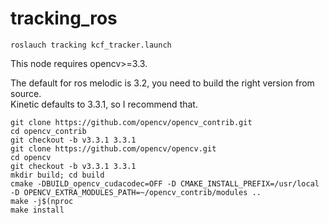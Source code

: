 # tracking_ros  

`roslauch tracking kcf_tracker.launch`  

This node requires opencv>=3.3.  

The default for ros melodic is 3.2, you need to build the right version from source.  
Kinetic defaults to 3.3.1, so I recommend that.  

`git clone https://github.com/opencv/opencv_contrib.git`  
`cd opencv_contrib`  
`git checkout -b v3.3.1 3.3.1`  
`git clone https://github.com/opencv/opencv.git`  
`cd opencv`  
`git checkout -b v3.3.1 3.3.1`  
`mkdir build; cd build`  
`cmake -DBUILD_opencv_cudacodec=OFF -D CMAKE_INSTALL_PREFIX=/usr/local -D OPENCV_EXTRA_MODULES_PATH=~/opencv_contrib/modules ..`  
`make -j$(nproc`  
`make install`  
